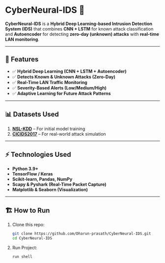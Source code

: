 # CyberNeural-IDS 🔐

**CyberNeural-IDS** is a **Hybrid Deep Learning-based Intrusion Detection System (IDS)** 
that combines **CNN + LSTM** for known attack classification 
and **Autoencoder** for detecting **zero-day (unknown) attacks** 
with **real-time LAN monitoring**.

---

## 🚀 Features
- ✅ **Hybrid Deep Learning (CNN + LSTM + Autoencoder)**
- ✅ **Detects Known & Unknown Attacks (Zero-Day)**
- ✅ **Real-Time LAN Traffic Monitoring**
- ✅ **Severity-Based Alerts (Low/Medium/High)**
- ✅ **Adaptive Learning for Future Attack Patterns**

---

## 📊 Datasets Used
1. **[NSL-KDD](https://www.kaggle.com/hassan06/nslkdd)** – For initial model training  
2. **[CICIDS2017](https://www.unb.ca/cic/datasets/ids-2017.html)** – For real-world attack simulation

---

## ⚡ Technologies Used
- **Python 3.9+**
- **TensorFlow / Keras**
- **Scikit-learn, Pandas, NumPy**
- **Scapy & Pyshark (Real-Time Packet Capture)**
- **Matplotlib & Seaborn (Visualization)**

---

## 🏗️ How to Run
1. Clone this repo:
   ```bash
   git clone https://github.com/Dharun-prasath/CyberNeural-IDS.git
   cd CyberNeural-IDS

2. Run Project:
   ```bash
   run shell 
